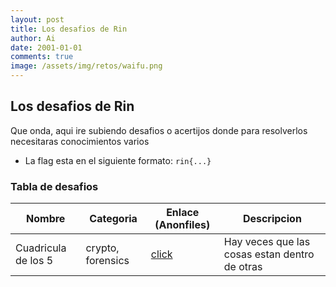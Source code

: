 ```yaml
---
layout: post
title: Los desafios de Rin
author: Ai
date: 2001-01-01
comments: true
image: /assets/img/retos/waifu.png
---
```


## Los desafios de Rin

Que onda, aqui ire subiendo desafios o acertijos donde para resolverlos necesitaras conocimientos varios

- La flag esta en el siguiente formato: ```rin{...}```

### Tabla de desafios

| Nombre               	| Categoria         	| Enlace (Anonfiles)                                          	| Descripcion                                    	|
|----------------------	|-------------------	|-------------------------------------------------------------	|------------------------------------------------	|
| Cuadricula de los 5  	| crypto, forensics 	| [click](https://anonfiles.com/r1Ra864fz7/La_cuadricula_jpg) 	| Hay veces que las cosas estan dentro de otras 	|